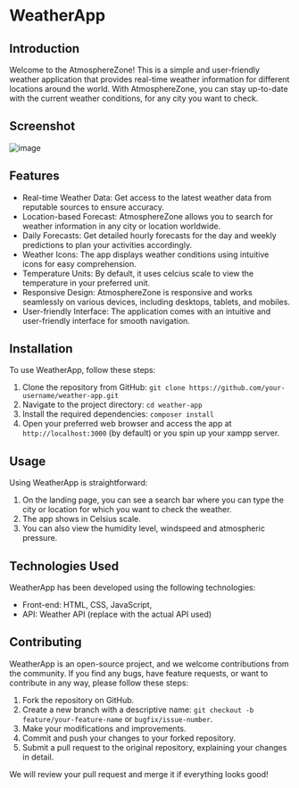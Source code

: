 # WeatherApp

## Introduction
Welcome to the AtmosphereZone! This is a simple and user-friendly weather application that provides real-time weather information for different locations around the world. With AtmosphereZone, you can stay up-to-date with the current weather conditions,  for any city you want to check.

## Screenshot
![image](https://github.com/favourdev1/AtmosphereZone/assets/65869008/cca0672b-d80c-4d76-bd11-24c28e48cb28)

## Features
- Real-time Weather Data: Get access to the latest weather data from reputable sources to ensure accuracy.
- Location-based Forecast: AtmosphereZone allows you to search for weather information in any city or location worldwide.
- Daily Forecasts: Get detailed hourly forecasts for the day and weekly predictions to plan your activities accordingly.
- Weather Icons: The app displays weather conditions using intuitive icons for easy comprehension.
- Temperature Units: By default, it uses celcius scale to view the temperature in your preferred unit.
- Responsive Design: AtmosphereZone is responsive and works seamlessly on various devices, including desktops, tablets, and mobiles.
- User-friendly Interface: The application comes with an intuitive and user-friendly interface for smooth navigation.

## Installation
To use WeatherApp, follow these steps:

1. Clone the repository from GitHub: `git clone https://github.com/your-username/weather-app.git`
2. Navigate to the project directory: `cd weather-app`
3. Install the required dependencies: `composer install`
4. Open your preferred web browser and access the app at `http://localhost:3000` (by default) or you spin up your xampp server.

## Usage
Using WeatherApp is straightforward:

1. On the landing page, you can see a search bar where you can type the city or location for which you want to check the weather.
2. The app shows in  Celsius scale.
3. You can also view the humidity level, windspeed and atmospheric pressure.


## Technologies Used
WeatherApp has been developed using the following technologies:

- Front-end: HTML, CSS, JavaScript, 
- API: Weather API (replace with the actual API used)

## Contributing
WeatherApp is an open-source project, and we welcome contributions from the community. If you find any bugs, have feature requests, or want to contribute in any way, please follow these steps:

1. Fork the repository on GitHub.
2. Create a new branch with a descriptive name: `git checkout -b feature/your-feature-name` or `bugfix/issue-number`.
3. Make your modifications and improvements.
4. Commit and push your changes to your forked repository.
5. Submit a pull request to the original repository, explaining your changes in detail.

We will review your pull request and merge it if everything looks good!


